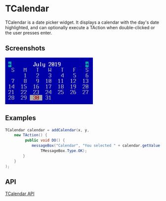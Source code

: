 TCalendar
=========

TCalendar is a date picker widget.  It displays a calendar with the
day's date highlighted, and can optionally execute a TAction when
double-clicked or the user presses enter.


Screenshots
-----------

![calendar_1](uploads/0458653e9a6f2d865a76ca460e1924a3/calendar_1.png)

Examples
--------

```Java
TCalendar calendar = addCalendar(x, y,
    new TAction() {
         public void DO() {
            messageBox("Calendar", "You selected " + calendar.getValue(),
                TMessageBox.Type.OK);
        }
    }
);
```

API
---

[TCalendar API](https://jexer.sourceforge.io/apidocs/api/jexer/TCalendar.html)
